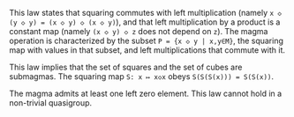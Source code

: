 This law states that squaring commutes with left multiplication (namely `x ◇ (y ◇ y) = (x ◇ y) ◇ (x ◇ y)`), and that left multiplication by a product is a constant map (namely `(x ◇ y) ◇ z` does not depend on `z`).  The magma operation is characterized by the subset `P = {x ◇ y | x,y∈M}`, the squaring map with values in that subset, and left multiplications that commute with it.

This law implies that the set of squares and the set of cubes are submagmas.  The squaring map `S: x ↦ x◇x` obeys `S(S(S(x))) = S(S(x))`.

The magma admits at least one left zero element.  This law cannot hold in a non-trivial quasigroup.
